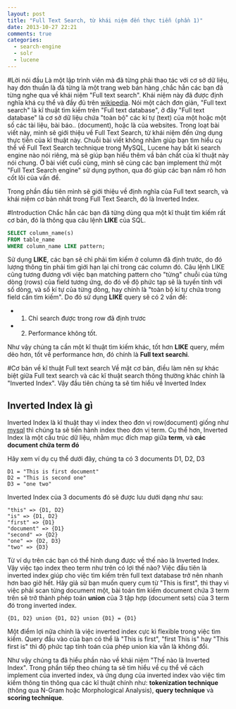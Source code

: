 ```yaml
---
layout: post
title: "Full Text Search, từ khái niệm đến thực tiễn (phần 1)"
date: 2013-10-27 22:21
comments: true
categories: 
  - search-engine
  - solr
  - lucene
---
```


#Lời nói đầu
Là một lập trình viên mà đã từng phải thao tác với cơ sở dữ liệu, hay đơn thuần là đã từng là một trang web bán hàng ,chắc hẳn các bạn đã từng nghe qua về khái niệm "Full text search". Khái niệm này đã được định nghĩa khá cụ thể và đầy đủ trên [wikipedia](http://en.wikipedia.org/wiki/Full_text_search). Nói một cách đơn giản, "Full text search" là kĩ thuật tìm kiếm trên "Full text database", ở đây "Full text database" là cơ sở dữ liệu chứa "toàn bộ" các kí tự (text) của một hoặc một số các tài liệu, bài báo.. (document), hoặc là của websites. Trong loạt bài viết này, mình sẽ giới thiệu về Full Text Search, từ khái niệm đến ứng dụng thực tiễn của kĩ thuật này. Chuỗi bài viết không nhằm giúp bạn tìm hiểu cụ thể về Full Text Search technique trong MySQL, Lucene hay bất kì search engine nào nói riêng, mà sẽ giúp bạn hiểu thêm vầ bản chất của kĩ thuật này nói chung. Ở bài viết cuối cùng, mình sẽ cùng các bạn implement thử một "Full Text Search engine" sử dụng python, qua đó giúp các bạn nắm rõ hơn cốt lõi của vấn đề.

Trong phần đầu tiên mình sẽ giới thiệu về định nghĩa của Full text search, và khái niệm cơ bản nhất trong Full Text Search, đó là Inverted Index. 

#Introduction
Chắc hẳn các bạn đã từng dùng qua một kĩ thuật tìm kiếm rất cơ bản, đó là thông qua câu lệnh **LIKE** của SQL.
```sql
SELECT column_name(s)
FROM table_name
WHERE column_name LIKE pattern;
```
Sử dụng **LIKE**, các bạn sẽ chỉ phải tìm kiếm ở column đã định trước, do đó lượng thông tin phải tìm giới hạn lại chỉ trong các column đó. Câu lệnh LIKE cũng tương đương với việc bạn matching pattern cho "từng" chuỗi của từng dòng (rows) của field tương ứng, do đó về độ phức tạp sẽ là tuyến tính với số dòng, và số kí tự của từng dòng, hay chính là "toàn bộ kí tự chứa trong field cần tìm kiếm". Do đó sử dụng **LIKE** query sẽ có 2 vấn đề: 
 - 1) Chỉ search được trong row đã định trươc 
 - 2) Performance không tốt.

Như vậy chúng ta cần một kĩ thuật tìm kiếm khác, tốt hơn **LIKE** query, mềm dẻo hơn, tốt về performance hơn, đó chính là **Full text searchi**.

#Cơ bản về kĩ thuật Full text search
Về mặt cơ bản, điều làm nên sự khác biệt giữa Full text search và các kĩ thuật search thông thường khác chính là "Inverted Index". Vậy đầu tiên chúng ta sẽ tìm hiểu về Inverted Index

## Inverted Index là gì
Inverted Index là kĩ thuật thay vì index theo đơn vị row(document) giống như [mysql](http://dev.mysql.com/doc/refman/5.0/en/mysql-indexes.html) thì chúng ta sẽ tiến hành index theo đơn vị term. Cụ thể hơn, Inverted Index là một cấu trúc dữ liệu, nhằm mục đích map giữa **term**, và **các document chứa term đó**

Hãy xem ví dụ cụ thể dưới đây, chúng ta có 3 documents D1, D2, D3
```
D1 = "This is first document"
D2 = "This is second one"
D3 = "one two"
```
Inverted Index của 3 documents đó sẽ được lưu dưới dạng như sau:

```
"this" => {D1, D2}
"is" => {D1, D2}
"first" => {D1}
"document" => {D1}
"second" => {D2}
"one" => {D2, D3}
"two" => {D3}
```

Từ ví dụ trên các bạn có thể hình dung được về thế nào là Inverted Index. Vậy việc tạo index theo term như trên có lợi thế nào? Việc đầu tiên là inverted index giúp cho việc tìm kiếm trên full text database trở nên nhanh hơn bao giờ hết. Hãy giả sử bạn muốn query cụm từ "This is first", thì thay vì việc phải scan từng document một, bài toán tìm kiếm document chứa 3 term trên sẽ trở thành phép toán **union** của 3 tập hợp (document sets) của 3 term đó trong inverted index.

```
{D1, D2} union {D1, D2} union {D1} = {D1}
```

Một điểm lợi nữa chính là việc inverted index cực kì flexible trong việc tìm kiếm. Query đầu vào của bạn có thể là "This is first", "first This is" hay "This first is" thì độ phức tạp tính toán của phép union kia vẫn là không đổi.

Như vậy chúng ta đã hiểu phần nào về khái niệm "Thế nào là Inverted Index". Trong phần tiếp theo chúng ta sẽ tìm hiểu về cụ thể về cách implement của inverted index, và ứng dụng của inverted index vào việc tìm kiếm thông tin thông qua các kĩ thuật chính như: **tokenization technique** (thông qua N-Gram hoặc Morphological Analysis), **query technique** và **scoring technique**.



